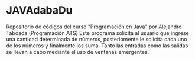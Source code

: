 # JAVAdabaDu
Repositorio de códigos del curso "Programación en Java" por Alejandro Taboada (Programación ATS)
Este programa solicita al usuario que ingrese una cantidad determinada de números, posteriomente le solicita cada uno de los números
y finalmente los suma.
Tanto las entradas como las salidas se llevan a cabo mediante el uso de ventanas emergentes.
